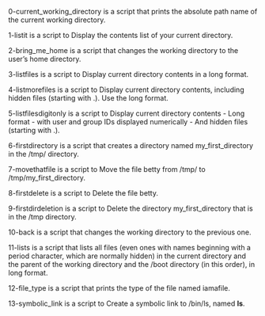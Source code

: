 0-current_working_directory is a script that prints the absolute path name of the current working directory.

1-listit is a script to Display the contents list of your current directory.

2-bring_me_home is a script that changes the working directory to the user’s home directory.

3-listfiles is a script to Display current directory contents in a long format.

4-listmorefiles is a script to Display current directory contents, including hidden files (starting with .). Use the long format.

5-listfilesdigitonly is a script to Display current directory contents - Long format - with user and group IDs displayed numerically - And hidden files (starting with .).

6-firstdirectory is a script that creates a directory named my_first_directory in the /tmp/ directory.

7-movethatfile is a script to Move the file betty from /tmp/ to /tmp/my_first_directory.

8-firstdelete is a script to Delete the file betty.

9-firstdirdeletion is a script to Delete the directory my_first_directory that is in the /tmp directory.

10-back is a script that changes the working directory to the previous one.

11-lists is a script that lists all files (even ones with names beginning with a period character, which are normally hidden) in the current directory and the parent of the working directory and the /boot directory (in this order), in long format.

12-file_type is a script that prints the type of the file named iamafile.

13-symbolic_link is a script to Create a symbolic link to /bin/ls, named __ls__.
